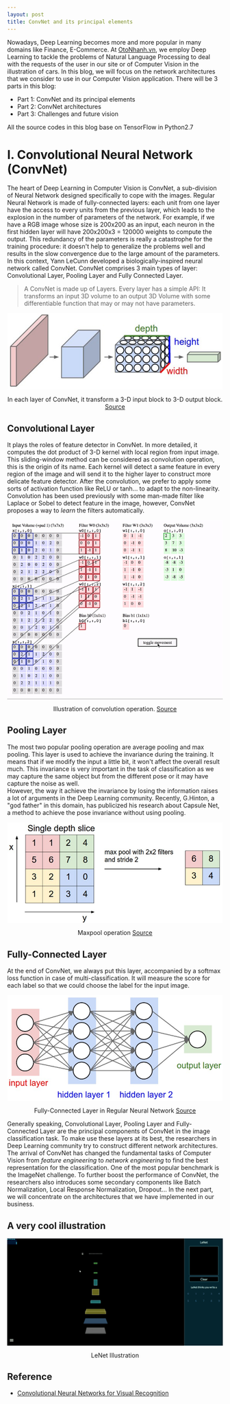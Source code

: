 ```yaml
---
layout: post
title: ConvNet and its principal elements
---
```


Nowadays, Deep Learning becomes more and more popular in many domains like Finance, E-Commerce. At [OtoNhanh.vn](https://otonhanh.vn), we employ Deep Learning to tackle the problems of Natural Language Processing to deal with the requests of the user in our site or of Computer Vision in the illustration of cars. In this blog, we will focus on the network architectures that we consider to use in our Computer Vision application. There will be 3 parts in this blog:  

- Part 1: ConvNet and its principal elements
- Part 2: ConvNet architectures
- Part 3: Challenges and future vision

All the source codes in this blog base on TensorFlow in Python2.7

# I. Convolutional Neural Network (ConvNet)

The heart of Deep Learning in Computer Vision is ConvNet, a sub-division of Neural Network designed specifically to cope with the images. Regular Neural Network is made of fully-connected layers: each unit from one layer have the access to every units from the previous layer, which leads to the explosion in the number of parameters of the network. For example, if we have a RGB image whose size is 200x200 as an input, each neuron in the first hidden layer will have 200x200x3 = 120000 weights to compute the output. This redundancy of the parameters is really a catastrophe for the training procedure: it doesn't help to generalize the problems well and results in the slow convergence due to the large amount of the parameters.  
In this context, Yann LeCunn developed a biologically-inspired neural network called ConvNet. ConvNet comprises 3 main types of layer: Convolutional Layer, Pooling Layer and Fully Connected Layer.  
> A ConvNet is made up of Layers. Every layer has a simple API: It transforms an input 3D volume to an output 3D Volume
with some differentiable function that may or may not have parameters.  

<p align="center">
 <img src="/_image/Introduction_CNN/cnn.jpeg" alt="" align="middle">
 <div align="center">In each layer of ConvNet, it transform a 3-D input block to 3-D output block. <a href="http://cs231n.github.io/assets/cnn/cnn.jpeg">Source</a></div>
</p>  

## Convolutional Layer

It plays the roles of feature detector in ConvNet. In more detailed, it computes the dot product of 3-D kernel with local region from input image. This sliding-window method can be considered as convolution operation, this is the origin of its name. Each kernel will detect a same feature in every region of the image and will send it to the higher layer to construct more delicate feature detector. After the convolution, we prefer to apply some sorts of activation function like ReLU or tanh... to adapt to the non-linearity.  
Convolution has been used previously with some man-made filter like Laplace or Sobel to detect feature in the image, however, ConvNet proposes a way to *learn* the filters automatically.  

<p align="center">
 <img src="/_image/Introduction_CNN/conv-layer.gif" alt="" align="middle">
 <div align="center">Illustration of convolution operation. <a href="http://cs231n.github.io/convolutional-networks/">Source</a></div>
</p> 

## Pooling Layer

The most two popular pooling operation are average pooling and max pooling. This layer is used to achieve the invariance during the training. It means that if we modify the input a little bit, it won't affect the overall result much. This invariance is very important in the task of classification as we may capture the same object but from the different pose or it may have capture the noise as well.  
However, the way it achieve the invariance by losing the information raises a lot of arguments in the Deep Learning community. Recently, G.Hinton, a "god father" in this domain, has publicized his research about Capsule Net, a method to achieve the pose invariance without using pooling.  

<p align="center">
 <img src="/_image/Introduction_CNN/maxpool.jpeg" alt="" align="middle">
 <div align="center">Maxpool operation <a href="http://cs231n.github.io/assets/cnn/maxpool.jpeg">Source</a></div>
</p>    

## Fully-Connected Layer

At the end of ConvNet, we always put this layer, accompanied by a softmax loss 
function in case of multi-classification. It will measure the score for each label so that we could choose the label for 
the input image.  

<p align="center">
 <img src="/_image/Introduction_CNN/neural_net2.jpeg" alt="" align="middle">
 <div align="center">Fully-Connected Layer in Regular Neural Network <a href="http://cs231n.github.io/assets/nn1/neural_net2.jpeg">Source</a></div>
</p>  

Generally speaking, Convolutional Layer, Pooling Layer and Fully-Connected Layer are the principal components of ConvNet in the image classification task. To make use these layers at its best, the researchers in Deep Learning community try to construct different network architectures. The arrival of ConvNet has changed the fundamental tasks of Computer Vision from *feature engineering* to *network engineering* to find the best representation for the classification. One of the most popular benchmark is the ImageNet challenge. To further boost the performance of ConvNet, the researchers also introduces some secondary components like Batch Normalization, Local Response Normalization, Dropout...
In the next part, we will concentrate on the architectures that we have implemented in our business.

## A very cool illustration

<p align="center">
 <img src="/_image/Introduction_CNN/lenet.gif" alt="" align="middle">
 <div align="center">LeNet Illustration</div>
</p>  

## Reference

- [Convolutional Neural Networks for Visual Recognition](http://cs231n.github.io/convolutional-networks/)  
